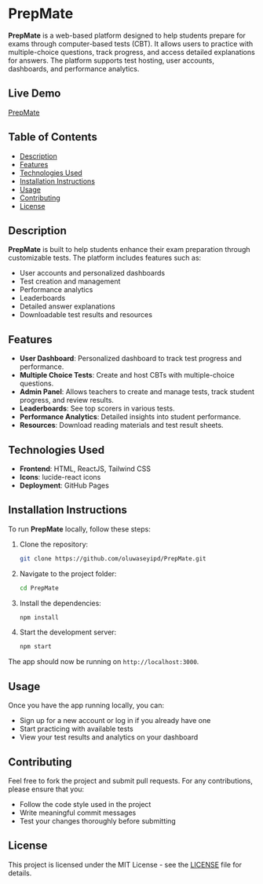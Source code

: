 # PrepMate

**PrepMate** is a web-based platform designed to help students prepare for exams through computer-based tests (CBT). It allows users to practice with multiple-choice questions, track progress, and access detailed explanations for answers. The platform supports test hosting, user accounts, dashboards, and performance analytics.

## Live Demo
[PrepMate](https://oluwaseyipd.github.io/PrepMate/)


## Table of Contents
- [Description](#description)
- [Features](#features)
- [Technologies Used](#technologies-used)
- [Installation Instructions](#installation-instructions)
- [Usage](#usage)
- [Contributing](#contributing)
- [License](#license)

## Description
**PrepMate** is built to help students enhance their exam preparation through customizable tests. The platform includes features such as:
- User accounts and personalized dashboards
- Test creation and management
- Performance analytics
- Leaderboards
- Detailed answer explanations
- Downloadable test results and resources

## Features
- **User Dashboard**: Personalized dashboard to track test progress and performance.
- **Multiple Choice Tests**: Create and host CBTs with multiple-choice questions.
- **Admin Panel**: Allows teachers to create and manage tests, track student progress, and review results.
- **Leaderboards**: See top scorers in various tests.
- **Performance Analytics**: Detailed insights into student performance.
- **Resources**: Download reading materials and test result sheets.

## Technologies Used
- **Frontend**: HTML, ReactJS, Tailwind CSS
- **Icons**: lucide-react icons
- **Deployment**: GitHub Pages

## Installation Instructions
To run **PrepMate** locally, follow these steps:

1. Clone the repository:
   ```bash
   git clone https://github.com/oluwaseyipd/PrepMate.git
   ```
2. Navigate to the project folder:
   ```bash
   cd PrepMate
   ```
3. Install the dependencies:
   ```bash
   npm install
   ```
4. Start the development server:
   ```bash
   npm start
   ```

The app should now be running on `http://localhost:3000`.

## Usage
Once you have the app running locally, you can:
- Sign up for a new account or log in if you already have one
- Start practicing with available tests
- View your test results and analytics on your dashboard

## Contributing
Feel free to fork the project and submit pull requests. For any contributions, please ensure that you:
- Follow the code style used in the project
- Write meaningful commit messages
- Test your changes thoroughly before submitting

## License
This project is licensed under the MIT License - see the [LICENSE](https://github.com/oluwaseyipd/PrepMate/blob/main/LICENSE) file for details.
